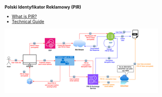**Polski Identyfikator Reklamowy (PIR)**

- [What is PIR?](what-is-pir.md)
- [Technical Guide](technical-guide.md)

![img.png](img.png)